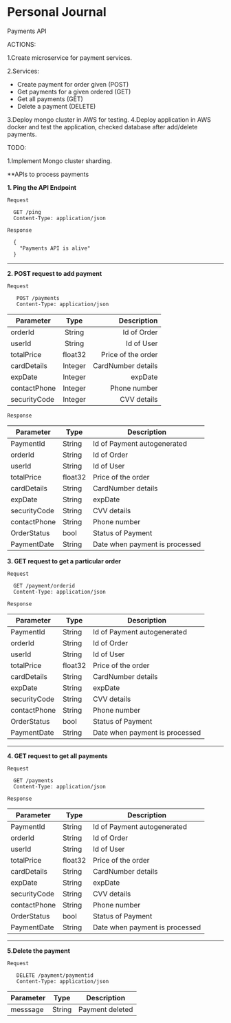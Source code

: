# Personal Journal
Payments API

ACTIONS:

1.Create microservice for payment services.

2.Services: 
* Create payment for order given (POST)
* Get payments for a given ordered (GET)
* Get all payments (GET)
* Delete a payment (DELETE)

3.Deploy mongo cluster in AWS for testing.
4.Deploy application in AWS docker and test the application, checked database after add/delete payments.

TODO:

1.Implement Mongo cluster sharding.


**APIs to process payments

**1. Ping the API Endpoint**

```Request```
```
  GET /ping
  Content-Type: application/json
```
```Response```
```
  {
    "Payments API is alive"
  }
```
---

**2. POST request to add payment**

```Request```
```
   POST /payments
   Content-Type: application/json
```
| Parameter      | Type          | Description  |
| ------------- |:-------------:| -----:|
| orderId      | String      | Id of Order |
| userId | String      |   Id of User  |
| totalPrice      | float32      | Price of the order |
| cardDetails | Integer      |   CardNumber details |
| expDate | Integer      |   expDate  |
| contactPhone | Integer      |   Phone number  |
| securityCode | Integer      |   CVV details  |

```Response```

|Parameter	|Type	|Description  |
|----|----|----|
| PaymentId      | String      | Id of Payment autogenerated|
| orderId      | String      | Id of Order |
| userId | String      |   Id of User  |
| totalPrice      | float32      | Price of the order |
| cardDetails | String      |   CardNumber details |
| expDate | String      |   expDate  |
| securityCode | String      |   CVV details  |
| contactPhone | String      |   Phone number  |
| OrderStatus | bool      |   Status of Payment  |
| PaymentDate | String      |   Date when payment is processed |


**3. GET request to get a particular order**

```Request```
```
  GET /payment/orderid
  Content-Type: application/json
 ```
 ```Response```
 
|Parameter	|Type	|Description  |
|----|----|----|
| PaymentId      | String      | Id of Payment autogenerated|
| orderId      | String      | Id of Order |
| userId | String      |   Id of User  |
| totalPrice      | float32      | Price of the order |
| cardDetails | String      |   CardNumber details |
| expDate | String      |   expDate  |
| securityCode | String      |   CVV details  |
| contactPhone | String      |   Phone number  |
| OrderStatus | bool      |   Status of Payment  |
| PaymentDate | String      |   Date when payment is processed |


---
**4. GET request to get all payments**

```Request```
```
  GET /payments
  Content-Type: application/json
 ```
 ```Response```
 
|Parameter	|Type	|Description  |
|----|----|----|
| PaymentId      | String      | Id of Payment autogenerated|
| orderId      | String      | Id of Order |
| userId | String      |   Id of User  |
| totalPrice      | float32      | Price of the order |
| cardDetails | String      |   CardNumber details |
| expDate | String      |   expDate  |
| securityCode | String      |   CVV details  |
| contactPhone | String      |   Phone number  |
| OrderStatus | bool      |   Status of Payment  |
| PaymentDate | String      |   Date when payment is processed |


---

**5.Delete the payment**

```Request```
```
   DELETE /payment/paymentid
   Content-Type: application/json
```


|Parameter	|Type |	Description|
|-----|-----|------|
|messsage	|String| Payment deleted |








































